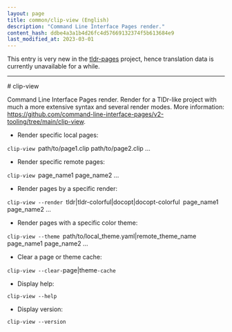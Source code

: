 ```yaml
---
layout: page
title: common/clip-view (English)
description: "Command Line Interface Pages render."
content_hash: ddbe4a3a1b4d26fc4d57669132374f5b613684e9
last_modified_at: 2023-03-01
---
```


This entry is very new in the [tldr-pages](https://github.com/tldr-pages/tldr) project, hence translation data is currently unavailable for a while.

<hr># clip-view

Command Line Interface Pages render.
Render for a TlDr-like project with much a more extensive syntax and several render modes.
More information: <https://github.com/command-line-interface-pages/v2-tooling/tree/main/clip-view>.

- Render specific local pages:

`clip-view `<span class="tldr-var badge badge-pill bg-dark-lm bg-white-dm text-white-lm text-dark-dm font-weight-bold">path/to/page1.clip path/to/page2.clip ...</span>

- Render specific remote pages:

`clip-view `<span class="tldr-var badge badge-pill bg-dark-lm bg-white-dm text-white-lm text-dark-dm font-weight-bold">page_name1 page_name2 ...</span>

- Render pages by a specific render:

`clip-view --render `<span class="tldr-var badge badge-pill bg-dark-lm bg-white-dm text-white-lm text-dark-dm font-weight-bold">tldr|tldr-colorful|docopt|docopt-colorful</span>` `<span class="tldr-var badge badge-pill bg-dark-lm bg-white-dm text-white-lm text-dark-dm font-weight-bold">page_name1 page_name2 ...</span>

- Render pages with a specific color theme:

`clip-view --theme `<span class="tldr-var badge badge-pill bg-dark-lm bg-white-dm text-white-lm text-dark-dm font-weight-bold">path/to/local_theme.yaml|remote_theme_name</span>` `<span class="tldr-var badge badge-pill bg-dark-lm bg-white-dm text-white-lm text-dark-dm font-weight-bold">page_name1 page_name2 ...</span>

- Clear a page or theme cache:

`clip-view --clear-`<span class="tldr-var badge badge-pill bg-dark-lm bg-white-dm text-white-lm text-dark-dm font-weight-bold">page|theme</span>`-cache`

- Display help:

`clip-view --help`

- Display version:

`clip-view --version`
